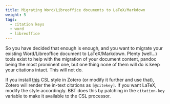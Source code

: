 ```yaml
---
title: Migrating Word/Libreoffice documents to LaTeX/Markdown
weight: 5
tags:
  - citation keys
  - word
  - libreoffice
---
```


So you have decided that enough is enough, and you want to migrate
your existing Word/Libreoffice document to LaTeX/Markdown. Plenty
(well...) tools exist to help with the migration of your document
content, pandoc being the most prominent one, but one thing none
of them will do is keep your citations intact. This will not do.

If you install [this](better-bibtex-citekeys.csl) CSL style in
Zotero (or modify it further and use that), Zotero will render the
in-text citations as `[@citekey]`. If you want LaTeX, modify the
style accordingly. BBT does this by patching in the `citation-key`
variable to make it available to the CSL processor.

